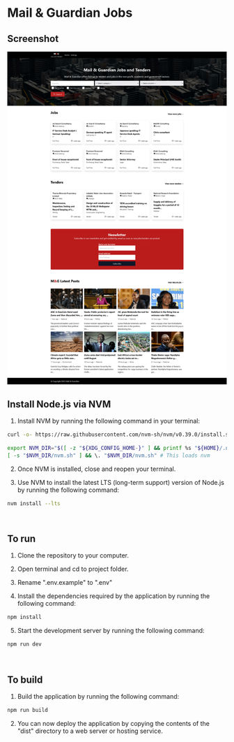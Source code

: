 # Mail & Guardian Jobs

## Screenshot

![Screenshot](https://raw.githubusercontent.com/mnchabeleng/mg-jobs-react/main/screenshot.png)

## Install Node.js via NVM

1. Install NVM by running the following command in your terminal:

```sh
curl -o- https://raw.githubusercontent.com/nvm-sh/nvm/v0.39.0/install.sh | bash
```

```sh
export NVM_DIR="$([ -z "${XDG_CONFIG_HOME-}" ] && printf %s "${HOME}/.nvm" || printf %s "${XDG_CONFIG_HOME}/nvm")"
[ -s "$NVM_DIR/nvm.sh" ] && \. "$NVM_DIR/nvm.sh" # This loads nvm
```

2. Once NVM is installed, close and reopen your terminal.

3. Use NVM to install the latest LTS (long-term support) version of Node.js by running the following command:

```sh
nvm install --lts
```

&nbsp;
## To run

1. Clone the repository to your computer.

2. Open terminal and cd to project folder.

3. Rename ".env.example" to ".env"

4. Install the dependencies required by the application by running the following command:

```sh
npm install
```

5. Start the development server by running the following command:

```sh
npm run dev
```

&nbsp;
## To build

1. Build the application by running the following command:

```sh
npm run build
```

2. You can now deploy the application by copying the contents of the "dist" directory to a web server or hosting service.
